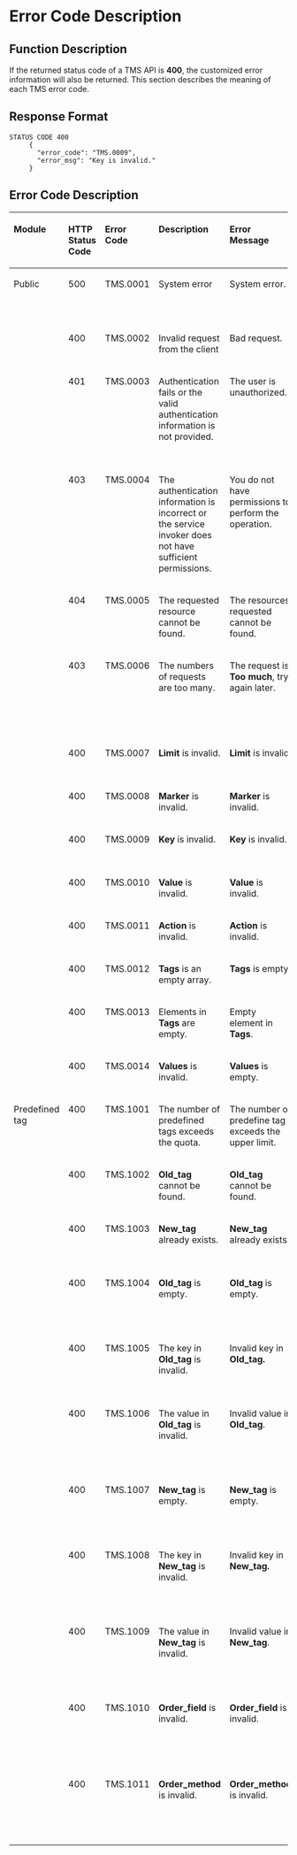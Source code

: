 # Error Code Description<a name="EN-US_TOPIC_0170553651"></a>

## Function Description<a name="see857f4c2738499ab7a7d40641a73552"></a>

If the returned status code of a TMS API is  **400**, the customized error information will also be returned. This section describes the meaning of each TMS error code.

## Response Format<a name="s5fa02dddd07443fc999aa8b2be865c86"></a>

```
STATUS CODE 400
     {
       "error_code": "TMS.0009",
       "error_msg": "Key is invalid." 
     }
```

## Error Code Description<a name="sc7bedeee93f54142a8041449f3c4696d"></a>

<a name="table35611529112856"></a>
<table><thead align="left"><tr id="row17652632112856"><th class="cellrowborder" valign="top" width="10.760000000000002%" id="mcps1.1.7.1.1"><p id="p20577077112856"><a name="p20577077112856"></a><a name="p20577077112856"></a>Module</p>
</th>
<th class="cellrowborder" valign="top" width="9.400000000000002%" id="mcps1.1.7.1.2"><p id="p56130522112856"><a name="p56130522112856"></a><a name="p56130522112856"></a>HTTP Status Code</p>
</th>
<th class="cellrowborder" valign="top" width="14.230000000000004%" id="mcps1.1.7.1.3"><p id="p50278448112856"><a name="p50278448112856"></a><a name="p50278448112856"></a>Error Code</p>
</th>
<th class="cellrowborder" valign="top" width="17.160000000000004%" id="mcps1.1.7.1.4"><p id="p46022494112856"><a name="p46022494112856"></a><a name="p46022494112856"></a>Description</p>
</th>
<th class="cellrowborder" valign="top" width="20.520000000000003%" id="mcps1.1.7.1.5"><p id="p36834573112856"><a name="p36834573112856"></a><a name="p36834573112856"></a>Error Message</p>
</th>
<th class="cellrowborder" valign="top" width="27.930000000000003%" id="mcps1.1.7.1.6"><p id="p30810469112856"><a name="p30810469112856"></a><a name="p30810469112856"></a>Measure</p>
</th>
</tr>
</thead>
<tbody><tr id="row12620045112856"><td class="cellrowborder" rowspan="14" valign="top" width="10.760000000000002%" headers="mcps1.1.7.1.1 "><p id="p15590701112856"><a name="p15590701112856"></a><a name="p15590701112856"></a>Public</p>
</td>
<td class="cellrowborder" valign="top" width="9.400000000000002%" headers="mcps1.1.7.1.2 "><p id="p54887278112856"><a name="p54887278112856"></a><a name="p54887278112856"></a>500</p>
</td>
<td class="cellrowborder" valign="top" width="14.230000000000004%" headers="mcps1.1.7.1.3 "><p id="p16684535112856"><a name="p16684535112856"></a><a name="p16684535112856"></a>TMS.0001</p>
</td>
<td class="cellrowborder" valign="top" width="17.160000000000004%" headers="mcps1.1.7.1.4 "><p id="p9270129112856"><a name="p9270129112856"></a><a name="p9270129112856"></a>System error</p>
</td>
<td class="cellrowborder" valign="top" width="20.520000000000003%" headers="mcps1.1.7.1.5 "><p id="p12683012112856"><a name="p12683012112856"></a><a name="p12683012112856"></a>System error.</p>
</td>
<td class="cellrowborder" valign="top" width="27.930000000000003%" headers="mcps1.1.7.1.6 "><p id="p20691031112856"><a name="p20691031112856"></a><a name="p20691031112856"></a>Contact technical support.</p>
</td>
</tr>
<tr id="row52001552112856"><td class="cellrowborder" valign="top" headers="mcps1.1.7.1.1 "><p id="p51376166112856"><a name="p51376166112856"></a><a name="p51376166112856"></a>400</p>
</td>
<td class="cellrowborder" valign="top" headers="mcps1.1.7.1.2 "><p id="p719954112856"><a name="p719954112856"></a><a name="p719954112856"></a>TMS.0002</p>
</td>
<td class="cellrowborder" valign="top" headers="mcps1.1.7.1.3 "><p id="p58316281112856"><a name="p58316281112856"></a><a name="p58316281112856"></a>Invalid request from the client</p>
</td>
<td class="cellrowborder" valign="top" headers="mcps1.1.7.1.4 "><p id="p25998341112856"><a name="p25998341112856"></a><a name="p25998341112856"></a>Bad request.</p>
</td>
<td class="cellrowborder" valign="top" headers="mcps1.1.7.1.5 "><p id="p25490910112856"><a name="p25490910112856"></a><a name="p25490910112856"></a>Enter correct parameters.</p>
</td>
</tr>
<tr id="row28091603112856"><td class="cellrowborder" valign="top" headers="mcps1.1.7.1.1 "><p id="p60827337112856"><a name="p60827337112856"></a><a name="p60827337112856"></a>401</p>
</td>
<td class="cellrowborder" valign="top" headers="mcps1.1.7.1.2 "><p id="p28067264112856"><a name="p28067264112856"></a><a name="p28067264112856"></a>TMS.0003</p>
</td>
<td class="cellrowborder" valign="top" headers="mcps1.1.7.1.3 "><p id="p58855903112856"><a name="p58855903112856"></a><a name="p58855903112856"></a>Authentication fails or the valid authentication information is not provided.</p>
</td>
<td class="cellrowborder" valign="top" headers="mcps1.1.7.1.4 "><p id="p2598863112856"><a name="p2598863112856"></a><a name="p2598863112856"></a>The user is unauthorized.</p>
</td>
<td class="cellrowborder" valign="top" headers="mcps1.1.7.1.5 "><p id="p9181368112856"><a name="p9181368112856"></a><a name="p9181368112856"></a>Check whether the username or password for obtaining the token is correct.</p>
</td>
</tr>
<tr id="row15523449112856"><td class="cellrowborder" valign="top" headers="mcps1.1.7.1.1 "><p id="p49439817112856"><a name="p49439817112856"></a><a name="p49439817112856"></a>403</p>
</td>
<td class="cellrowborder" valign="top" headers="mcps1.1.7.1.2 "><p id="p45202213112856"><a name="p45202213112856"></a><a name="p45202213112856"></a>TMS.0004</p>
</td>
<td class="cellrowborder" valign="top" headers="mcps1.1.7.1.3 "><p id="p37500662112856"><a name="p37500662112856"></a><a name="p37500662112856"></a>The authentication information is incorrect or the service invoker does not have sufficient permissions.</p>
</td>
<td class="cellrowborder" valign="top" headers="mcps1.1.7.1.4 "><p id="p17654820112856"><a name="p17654820112856"></a><a name="p17654820112856"></a>You do not have permissions to perform the operation.</p>
</td>
<td class="cellrowborder" valign="top" headers="mcps1.1.7.1.5 "><p id="p20754326112856"><a name="p20754326112856"></a><a name="p20754326112856"></a>Check whether the username, password, or the user permissions for obtaining the token are correct.</p>
</td>
</tr>
<tr id="row52571213112856"><td class="cellrowborder" valign="top" headers="mcps1.1.7.1.1 "><p id="p30409824112856"><a name="p30409824112856"></a><a name="p30409824112856"></a>404</p>
</td>
<td class="cellrowborder" valign="top" headers="mcps1.1.7.1.2 "><p id="p47276717112856"><a name="p47276717112856"></a><a name="p47276717112856"></a>TMS.0005</p>
</td>
<td class="cellrowborder" valign="top" headers="mcps1.1.7.1.3 "><p id="p4208858112856"><a name="p4208858112856"></a><a name="p4208858112856"></a>The requested resource cannot be found.</p>
</td>
<td class="cellrowborder" valign="top" headers="mcps1.1.7.1.4 "><p id="p5373199112856"><a name="p5373199112856"></a><a name="p5373199112856"></a>The resources requested cannot be found.</p>
</td>
<td class="cellrowborder" valign="top" headers="mcps1.1.7.1.5 "><p id="p32575989112856"><a name="p32575989112856"></a><a name="p32575989112856"></a>Provide a correct resource ID.</p>
</td>
</tr>
<tr id="row24748450112856"><td class="cellrowborder" valign="top" headers="mcps1.1.7.1.1 "><p id="p58467411112856"><a name="p58467411112856"></a><a name="p58467411112856"></a>403</p>
</td>
<td class="cellrowborder" valign="top" headers="mcps1.1.7.1.2 "><p id="p38239882112856"><a name="p38239882112856"></a><a name="p38239882112856"></a>TMS.0006</p>
</td>
<td class="cellrowborder" valign="top" headers="mcps1.1.7.1.3 "><p id="p10422700112856"><a name="p10422700112856"></a><a name="p10422700112856"></a>The numbers of requests are too many.</p>
</td>
<td class="cellrowborder" valign="top" headers="mcps1.1.7.1.4 "><p id="p38932387112856"><a name="p38932387112856"></a><a name="p38932387112856"></a>The request is <strong id="b8976165610372"><a name="b8976165610372"></a><a name="b8976165610372"></a>Too</strong> <strong id="b497685614374"><a name="b497685614374"></a><a name="b497685614374"></a>much</strong>, try again later.</p>
</td>
<td class="cellrowborder" valign="top" headers="mcps1.1.7.1.5 "><p id="p61770131112856"><a name="p61770131112856"></a><a name="p61770131112856"></a>Reduce the number of concurrent requests or wait for a retry.</p>
</td>
</tr>
<tr id="row19060271112856"><td class="cellrowborder" valign="top" headers="mcps1.1.7.1.1 "><p id="p378132112856"><a name="p378132112856"></a><a name="p378132112856"></a>400</p>
</td>
<td class="cellrowborder" valign="top" headers="mcps1.1.7.1.2 "><p id="p30628717112856"><a name="p30628717112856"></a><a name="p30628717112856"></a>TMS.0007</p>
</td>
<td class="cellrowborder" valign="top" headers="mcps1.1.7.1.3 "><p id="p65007011112856"><a name="p65007011112856"></a><a name="p65007011112856"></a><strong id="b84235270693614"><a name="b84235270693614"></a><a name="b84235270693614"></a>Limit</strong> is invalid.</p>
</td>
<td class="cellrowborder" valign="top" headers="mcps1.1.7.1.4 "><p id="p31076509112856"><a name="p31076509112856"></a><a name="p31076509112856"></a><strong id="b11253127112856"><a name="b11253127112856"></a><a name="b11253127112856"></a>Limit</strong> is invalid.</p>
</td>
<td class="cellrowborder" valign="top" headers="mcps1.1.7.1.5 "><p id="p39088099112856"><a name="p39088099112856"></a><a name="p39088099112856"></a>Enter a correct <strong id="b84235270694459"><a name="b84235270694459"></a><a name="b84235270694459"></a>Limit</strong> value.</p>
</td>
</tr>
<tr id="row16248575112856"><td class="cellrowborder" valign="top" headers="mcps1.1.7.1.1 "><p id="p41066166112856"><a name="p41066166112856"></a><a name="p41066166112856"></a>400</p>
</td>
<td class="cellrowborder" valign="top" headers="mcps1.1.7.1.2 "><p id="p38025170112856"><a name="p38025170112856"></a><a name="p38025170112856"></a>TMS.0008</p>
</td>
<td class="cellrowborder" valign="top" headers="mcps1.1.7.1.3 "><p id="p60139963112856"><a name="p60139963112856"></a><a name="p60139963112856"></a><strong id="b84235270693614_1"><a name="b84235270693614_1"></a><a name="b84235270693614_1"></a>Marker</strong> is invalid.</p>
</td>
<td class="cellrowborder" valign="top" headers="mcps1.1.7.1.4 "><p id="p39498840112856"><a name="p39498840112856"></a><a name="p39498840112856"></a><strong id="b19945246112856"><a name="b19945246112856"></a><a name="b19945246112856"></a>Marker</strong> is invalid.</p>
</td>
<td class="cellrowborder" valign="top" headers="mcps1.1.7.1.5 "><p id="p4952229112856"><a name="p4952229112856"></a><a name="p4952229112856"></a>Enter a correct <strong id="b84235270694459_1"><a name="b84235270694459_1"></a><a name="b84235270694459_1"></a>Marker</strong> value.</p>
</td>
</tr>
<tr id="row44570064112856"><td class="cellrowborder" valign="top" headers="mcps1.1.7.1.1 "><p id="p53405435112856"><a name="p53405435112856"></a><a name="p53405435112856"></a>400</p>
</td>
<td class="cellrowborder" valign="top" headers="mcps1.1.7.1.2 "><p id="p30872954112856"><a name="p30872954112856"></a><a name="p30872954112856"></a>TMS.0009</p>
</td>
<td class="cellrowborder" valign="top" headers="mcps1.1.7.1.3 "><p id="p17681334112856"><a name="p17681334112856"></a><a name="p17681334112856"></a><strong id="b84235270693614_2"><a name="b84235270693614_2"></a><a name="b84235270693614_2"></a>Key</strong> is invalid.</p>
</td>
<td class="cellrowborder" valign="top" headers="mcps1.1.7.1.4 "><p id="p22901910112856"><a name="p22901910112856"></a><a name="p22901910112856"></a><strong id="b4790599112856"><a name="b4790599112856"></a><a name="b4790599112856"></a>Key</strong> is invalid.</p>
</td>
<td class="cellrowborder" valign="top" headers="mcps1.1.7.1.5 "><p id="p52494233112856"><a name="p52494233112856"></a><a name="p52494233112856"></a>Enter a correct <strong id="b84235270694459_2"><a name="b84235270694459_2"></a><a name="b84235270694459_2"></a>Key</strong> value.</p>
</td>
</tr>
<tr id="row2686051112856"><td class="cellrowborder" valign="top" headers="mcps1.1.7.1.1 "><p id="p16243617112856"><a name="p16243617112856"></a><a name="p16243617112856"></a>400</p>
</td>
<td class="cellrowborder" valign="top" headers="mcps1.1.7.1.2 "><p id="p40664611112856"><a name="p40664611112856"></a><a name="p40664611112856"></a>TMS.0010</p>
</td>
<td class="cellrowborder" valign="top" headers="mcps1.1.7.1.3 "><p id="p5499218112856"><a name="p5499218112856"></a><a name="p5499218112856"></a><strong id="b84235270693614_3"><a name="b84235270693614_3"></a><a name="b84235270693614_3"></a>Value</strong> is invalid.</p>
</td>
<td class="cellrowborder" valign="top" headers="mcps1.1.7.1.4 "><p id="p42783509112856"><a name="p42783509112856"></a><a name="p42783509112856"></a><strong id="b179483123384"><a name="b179483123384"></a><a name="b179483123384"></a>Value</strong> is invalid.</p>
</td>
<td class="cellrowborder" valign="top" headers="mcps1.1.7.1.5 "><p id="p50665599112856"><a name="p50665599112856"></a><a name="p50665599112856"></a>Enter a correct <strong id="b84235270694459_3"><a name="b84235270694459_3"></a><a name="b84235270694459_3"></a>Value</strong> value.</p>
</td>
</tr>
<tr id="row53337209112856"><td class="cellrowborder" valign="top" headers="mcps1.1.7.1.1 "><p id="p25346666112856"><a name="p25346666112856"></a><a name="p25346666112856"></a>400</p>
</td>
<td class="cellrowborder" valign="top" headers="mcps1.1.7.1.2 "><p id="p39814031112856"><a name="p39814031112856"></a><a name="p39814031112856"></a>TMS.0011</p>
</td>
<td class="cellrowborder" valign="top" headers="mcps1.1.7.1.3 "><p id="p3711056112856"><a name="p3711056112856"></a><a name="p3711056112856"></a><strong id="b84235270693614_4"><a name="b84235270693614_4"></a><a name="b84235270693614_4"></a>Action</strong> is invalid.</p>
</td>
<td class="cellrowborder" valign="top" headers="mcps1.1.7.1.4 "><p id="p32160151112856"><a name="p32160151112856"></a><a name="p32160151112856"></a><strong id="b21005903112856"><a name="b21005903112856"></a><a name="b21005903112856"></a>Action</strong> is invalid.</p>
</td>
<td class="cellrowborder" valign="top" headers="mcps1.1.7.1.5 "><p id="p23756567112856"><a name="p23756567112856"></a><a name="p23756567112856"></a>Enter a correct <strong id="b84235270694459_4"><a name="b84235270694459_4"></a><a name="b84235270694459_4"></a>Action</strong> value.</p>
</td>
</tr>
<tr id="row12482512112856"><td class="cellrowborder" valign="top" headers="mcps1.1.7.1.1 "><p id="p4450580112856"><a name="p4450580112856"></a><a name="p4450580112856"></a>400</p>
</td>
<td class="cellrowborder" valign="top" headers="mcps1.1.7.1.2 "><p id="p24952700112856"><a name="p24952700112856"></a><a name="p24952700112856"></a>TMS.0012</p>
</td>
<td class="cellrowborder" valign="top" headers="mcps1.1.7.1.3 "><p id="p7902833112856"><a name="p7902833112856"></a><a name="p7902833112856"></a><strong id="b96116407695025"><a name="b96116407695025"></a><a name="b96116407695025"></a>Tags</strong> is an empty array.</p>
</td>
<td class="cellrowborder" valign="top" headers="mcps1.1.7.1.4 "><p id="p36149722112856"><a name="p36149722112856"></a><a name="p36149722112856"></a><strong id="b56912046112856"><a name="b56912046112856"></a><a name="b56912046112856"></a>Tags</strong> is empty.</p>
</td>
<td class="cellrowborder" valign="top" headers="mcps1.1.7.1.5 "><p id="p46472993112856"><a name="p46472993112856"></a><a name="p46472993112856"></a>Enter a correct <strong id="b84235270694459_5"><a name="b84235270694459_5"></a><a name="b84235270694459_5"></a>Tags</strong> value.</p>
</td>
</tr>
<tr id="row15603754112856"><td class="cellrowborder" valign="top" headers="mcps1.1.7.1.1 "><p id="p55944544112856"><a name="p55944544112856"></a><a name="p55944544112856"></a>400</p>
</td>
<td class="cellrowborder" valign="top" headers="mcps1.1.7.1.2 "><p id="p35214252112856"><a name="p35214252112856"></a><a name="p35214252112856"></a>TMS.0013</p>
</td>
<td class="cellrowborder" valign="top" headers="mcps1.1.7.1.3 "><p id="p33782131112856"><a name="p33782131112856"></a><a name="p33782131112856"></a>Elements in <strong id="b84235270694828"><a name="b84235270694828"></a><a name="b84235270694828"></a>Tags</strong> are empty.</p>
</td>
<td class="cellrowborder" valign="top" headers="mcps1.1.7.1.4 "><p id="p51998111112856"><a name="p51998111112856"></a><a name="p51998111112856"></a>Empty element in <strong id="b16308331163813"><a name="b16308331163813"></a><a name="b16308331163813"></a>Tags</strong>.</p>
</td>
<td class="cellrowborder" valign="top" headers="mcps1.1.7.1.5 "><p id="p57224285112856"><a name="p57224285112856"></a><a name="p57224285112856"></a>Enter a correct <strong id="b84235270694459_6"><a name="b84235270694459_6"></a><a name="b84235270694459_6"></a>Tags</strong> value.</p>
</td>
</tr>
<tr id="row45256517112856"><td class="cellrowborder" valign="top" headers="mcps1.1.7.1.1 "><p id="p41899279112856"><a name="p41899279112856"></a><a name="p41899279112856"></a>400</p>
</td>
<td class="cellrowborder" valign="top" headers="mcps1.1.7.1.2 "><p id="p38398429112856"><a name="p38398429112856"></a><a name="p38398429112856"></a>TMS.0014</p>
</td>
<td class="cellrowborder" valign="top" headers="mcps1.1.7.1.3 "><p id="p23265048112856"><a name="p23265048112856"></a><a name="p23265048112856"></a><strong id="b84235270693614_5"><a name="b84235270693614_5"></a><a name="b84235270693614_5"></a>Values</strong> is invalid.</p>
</td>
<td class="cellrowborder" valign="top" headers="mcps1.1.7.1.4 "><p id="p5420711112856"><a name="p5420711112856"></a><a name="p5420711112856"></a><strong id="b19580203883812"><a name="b19580203883812"></a><a name="b19580203883812"></a>Values</strong> is empty.</p>
</td>
<td class="cellrowborder" valign="top" headers="mcps1.1.7.1.5 "><p id="p59384459112856"><a name="p59384459112856"></a><a name="p59384459112856"></a>Enter a correct <strong id="b84235270694459_7"><a name="b84235270694459_7"></a><a name="b84235270694459_7"></a>Values</strong> value.</p>
</td>
</tr>
<tr id="row64698083112856"><td class="cellrowborder" rowspan="11" valign="top" width="10.760000000000002%" headers="mcps1.1.7.1.1 "><p id="p6053343112856"><a name="p6053343112856"></a><a name="p6053343112856"></a>Predefined tag</p>
</td>
<td class="cellrowborder" valign="top" width="9.400000000000002%" headers="mcps1.1.7.1.2 "><p id="p20558800112856"><a name="p20558800112856"></a><a name="p20558800112856"></a>400</p>
</td>
<td class="cellrowborder" valign="top" width="14.230000000000004%" headers="mcps1.1.7.1.3 "><p id="p54650142112856"><a name="p54650142112856"></a><a name="p54650142112856"></a>TMS.1001</p>
</td>
<td class="cellrowborder" valign="top" width="17.160000000000004%" headers="mcps1.1.7.1.4 "><p id="p64585392112856"><a name="p64585392112856"></a><a name="p64585392112856"></a>The number of predefined tags exceeds the quota.</p>
</td>
<td class="cellrowborder" valign="top" width="20.520000000000003%" headers="mcps1.1.7.1.5 "><p id="p64034287112856"><a name="p64034287112856"></a><a name="p64034287112856"></a>The number of predefine tag exceeds the upper limit.</p>
</td>
<td class="cellrowborder" valign="top" width="27.930000000000003%" headers="mcps1.1.7.1.6 "><p id="p19394754112856"><a name="p19394754112856"></a><a name="p19394754112856"></a>Reduce the number of predefined tags.</p>
</td>
</tr>
<tr id="row40335063112856"><td class="cellrowborder" valign="top" headers="mcps1.1.7.1.1 "><p id="p45914660112856"><a name="p45914660112856"></a><a name="p45914660112856"></a>400</p>
</td>
<td class="cellrowborder" valign="top" headers="mcps1.1.7.1.2 "><p id="p28099961112856"><a name="p28099961112856"></a><a name="p28099961112856"></a>TMS.1002</p>
</td>
<td class="cellrowborder" valign="top" headers="mcps1.1.7.1.3 "><p id="p61504383112856"><a name="p61504383112856"></a><a name="p61504383112856"></a><strong id="b84235270694956"><a name="b84235270694956"></a><a name="b84235270694956"></a>Old_tag</strong> cannot be found.</p>
</td>
<td class="cellrowborder" valign="top" headers="mcps1.1.7.1.4 "><p id="p15799133112856"><a name="p15799133112856"></a><a name="p15799133112856"></a><strong id="b7974477112856"><a name="b7974477112856"></a><a name="b7974477112856"></a>Old_tag</strong> cannot be found.</p>
</td>
<td class="cellrowborder" valign="top" headers="mcps1.1.7.1.5 "><p id="p41952932112856"><a name="p41952932112856"></a><a name="p41952932112856"></a>Check parameter <strong id="b15847958139532"><a name="b15847958139532"></a><a name="b15847958139532"></a>Old_tag</strong>.</p>
</td>
</tr>
<tr id="row42032068112856"><td class="cellrowborder" valign="top" headers="mcps1.1.7.1.1 "><p id="p49154332112856"><a name="p49154332112856"></a><a name="p49154332112856"></a>400</p>
</td>
<td class="cellrowborder" valign="top" headers="mcps1.1.7.1.2 "><p id="p22077932112856"><a name="p22077932112856"></a><a name="p22077932112856"></a>TMS.1003</p>
</td>
<td class="cellrowborder" valign="top" headers="mcps1.1.7.1.3 "><p id="p43482077112856"><a name="p43482077112856"></a><a name="p43482077112856"></a><strong id="b8423527069509"><a name="b8423527069509"></a><a name="b8423527069509"></a>New_tag</strong> already exists.</p>
</td>
<td class="cellrowborder" valign="top" headers="mcps1.1.7.1.4 "><p id="p32387350112856"><a name="p32387350112856"></a><a name="p32387350112856"></a><strong id="b23050702112856"><a name="b23050702112856"></a><a name="b23050702112856"></a>New_tag</strong> already exists.</p>
</td>
<td class="cellrowborder" valign="top" headers="mcps1.1.7.1.5 "><p id="p55167559112856"><a name="p55167559112856"></a><a name="p55167559112856"></a>Check parameter <strong id="b84235270693643"><a name="b84235270693643"></a><a name="b84235270693643"></a>New-tag</strong>.</p>
</td>
</tr>
<tr id="row26745987112856"><td class="cellrowborder" valign="top" headers="mcps1.1.7.1.1 "><p id="p18941318112856"><a name="p18941318112856"></a><a name="p18941318112856"></a>400</p>
</td>
<td class="cellrowborder" valign="top" headers="mcps1.1.7.1.2 "><p id="p57851761112856"><a name="p57851761112856"></a><a name="p57851761112856"></a>TMS.1004</p>
</td>
<td class="cellrowborder" valign="top" headers="mcps1.1.7.1.3 "><p id="p55481069112856"><a name="p55481069112856"></a><a name="p55481069112856"></a><strong id="b96116407695025_1"><a name="b96116407695025_1"></a><a name="b96116407695025_1"></a>Old_tag</strong> is empty.</p>
</td>
<td class="cellrowborder" valign="top" headers="mcps1.1.7.1.4 "><p id="p64781601112856"><a name="p64781601112856"></a><a name="p64781601112856"></a><strong id="b46163504112856"><a name="b46163504112856"></a><a name="b46163504112856"></a>Old_tag</strong> is empty.</p>
</td>
<td class="cellrowborder" valign="top" headers="mcps1.1.7.1.5 "><p id="p48256364112856"><a name="p48256364112856"></a><a name="p48256364112856"></a>Ensure that parameter <strong id="b842352706142422"><a name="b842352706142422"></a><a name="b842352706142422"></a>Old_tag</strong> is not empty.</p>
</td>
</tr>
<tr id="row31654100112856"><td class="cellrowborder" valign="top" headers="mcps1.1.7.1.1 "><p id="p13845282112856"><a name="p13845282112856"></a><a name="p13845282112856"></a>400</p>
</td>
<td class="cellrowborder" valign="top" headers="mcps1.1.7.1.2 "><p id="p47726024112856"><a name="p47726024112856"></a><a name="p47726024112856"></a>TMS.1005</p>
</td>
<td class="cellrowborder" valign="top" headers="mcps1.1.7.1.3 "><p id="p40602735112856"><a name="p40602735112856"></a><a name="p40602735112856"></a>The key in <strong id="b84235270695115"><a name="b84235270695115"></a><a name="b84235270695115"></a>Old_tag</strong> is invalid.</p>
</td>
<td class="cellrowborder" valign="top" headers="mcps1.1.7.1.4 "><p id="p487230112856"><a name="p487230112856"></a><a name="p487230112856"></a>Invalid key in <strong id="b3844716145640"><a name="b3844716145640"></a><a name="b3844716145640"></a>Old_tag.</strong></p>
</td>
<td class="cellrowborder" valign="top" headers="mcps1.1.7.1.5 "><p id="p19646932112856"><a name="p19646932112856"></a><a name="p19646932112856"></a>Check whether the key in <strong id="b84235270695142"><a name="b84235270695142"></a><a name="b84235270695142"></a>Old_tag</strong> is valid.</p>
</td>
</tr>
<tr id="row42604663112856"><td class="cellrowborder" valign="top" headers="mcps1.1.7.1.1 "><p id="p28425648112856"><a name="p28425648112856"></a><a name="p28425648112856"></a>400</p>
</td>
<td class="cellrowborder" valign="top" headers="mcps1.1.7.1.2 "><p id="p20776113112856"><a name="p20776113112856"></a><a name="p20776113112856"></a>TMS.1006</p>
</td>
<td class="cellrowborder" valign="top" headers="mcps1.1.7.1.3 "><p id="p5143587112856"><a name="p5143587112856"></a><a name="p5143587112856"></a>The value in <strong id="b84235270695115_1"><a name="b84235270695115_1"></a><a name="b84235270695115_1"></a>Old_tag</strong> is invalid.</p>
</td>
<td class="cellrowborder" valign="top" headers="mcps1.1.7.1.4 "><p id="p13977389112856"><a name="p13977389112856"></a><a name="p13977389112856"></a>Invalid value in <strong id="b119245812452"><a name="b119245812452"></a><a name="b119245812452"></a>Old_tag</strong>.</p>
</td>
<td class="cellrowborder" valign="top" headers="mcps1.1.7.1.5 "><p id="p56078653112856"><a name="p56078653112856"></a><a name="p56078653112856"></a>Check whether the value in <strong id="b84235270695142_1"><a name="b84235270695142_1"></a><a name="b84235270695142_1"></a>Old_tag</strong> is valid.</p>
</td>
</tr>
<tr id="row34945836112856"><td class="cellrowborder" valign="top" headers="mcps1.1.7.1.1 "><p id="p12040431112856"><a name="p12040431112856"></a><a name="p12040431112856"></a>400</p>
</td>
<td class="cellrowborder" valign="top" headers="mcps1.1.7.1.2 "><p id="p35750892112856"><a name="p35750892112856"></a><a name="p35750892112856"></a>TMS.1007</p>
</td>
<td class="cellrowborder" valign="top" headers="mcps1.1.7.1.3 "><p id="p10141129112856"><a name="p10141129112856"></a><a name="p10141129112856"></a><strong id="b96116407695025_2"><a name="b96116407695025_2"></a><a name="b96116407695025_2"></a>New_tag</strong> is empty.</p>
</td>
<td class="cellrowborder" valign="top" headers="mcps1.1.7.1.4 "><p id="p16125102112856"><a name="p16125102112856"></a><a name="p16125102112856"></a><strong id="b10908196112856"><a name="b10908196112856"></a><a name="b10908196112856"></a>New_tag</strong> is empty.</p>
</td>
<td class="cellrowborder" valign="top" headers="mcps1.1.7.1.5 "><p id="p11148649112856"><a name="p11148649112856"></a><a name="p11148649112856"></a>Ensure that parameter <strong id="b842352706142422_1"><a name="b842352706142422_1"></a><a name="b842352706142422_1"></a>New_tag</strong> is not empty.</p>
</td>
</tr>
<tr id="row33228978112856"><td class="cellrowborder" valign="top" headers="mcps1.1.7.1.1 "><p id="p7192737112856"><a name="p7192737112856"></a><a name="p7192737112856"></a>400</p>
</td>
<td class="cellrowborder" valign="top" headers="mcps1.1.7.1.2 "><p id="p45740857112856"><a name="p45740857112856"></a><a name="p45740857112856"></a>TMS.1008</p>
</td>
<td class="cellrowborder" valign="top" headers="mcps1.1.7.1.3 "><p id="p14021921112856"><a name="p14021921112856"></a><a name="p14021921112856"></a>The key in <strong id="b84235270695115_2"><a name="b84235270695115_2"></a><a name="b84235270695115_2"></a>New_tag</strong> is invalid.</p>
</td>
<td class="cellrowborder" valign="top" headers="mcps1.1.7.1.4 "><p id="p62033793112856"><a name="p62033793112856"></a><a name="p62033793112856"></a>Invalid key in <strong id="b55883977145657"><a name="b55883977145657"></a><a name="b55883977145657"></a>New_tag.</strong></p>
</td>
<td class="cellrowborder" valign="top" headers="mcps1.1.7.1.5 "><p id="p58370070112856"><a name="p58370070112856"></a><a name="p58370070112856"></a>Check whether the key in <strong id="b84235270695142_2"><a name="b84235270695142_2"></a><a name="b84235270695142_2"></a>New_tag</strong> is valid.</p>
</td>
</tr>
<tr id="row55568587112856"><td class="cellrowborder" valign="top" headers="mcps1.1.7.1.1 "><p id="p4761733112856"><a name="p4761733112856"></a><a name="p4761733112856"></a>400</p>
</td>
<td class="cellrowborder" valign="top" headers="mcps1.1.7.1.2 "><p id="p50156120112856"><a name="p50156120112856"></a><a name="p50156120112856"></a>TMS.1009</p>
</td>
<td class="cellrowborder" valign="top" headers="mcps1.1.7.1.3 "><p id="p36113899112856"><a name="p36113899112856"></a><a name="p36113899112856"></a>The value in <strong id="b84235270695115_3"><a name="b84235270695115_3"></a><a name="b84235270695115_3"></a>New_tag</strong> is invalid.</p>
</td>
<td class="cellrowborder" valign="top" headers="mcps1.1.7.1.4 "><p id="p39544678112856"><a name="p39544678112856"></a><a name="p39544678112856"></a>Invalid value in <strong id="b5849679014573"><a name="b5849679014573"></a><a name="b5849679014573"></a>New_tag</strong>.</p>
</td>
<td class="cellrowborder" valign="top" headers="mcps1.1.7.1.5 "><p id="p38368006112856"><a name="p38368006112856"></a><a name="p38368006112856"></a>Check whether the value in <strong id="b84235270695142_3"><a name="b84235270695142_3"></a><a name="b84235270695142_3"></a>New_tag</strong> is valid.</p>
</td>
</tr>
<tr id="row9767734112856"><td class="cellrowborder" valign="top" headers="mcps1.1.7.1.1 "><p id="p52989019112856"><a name="p52989019112856"></a><a name="p52989019112856"></a>400</p>
</td>
<td class="cellrowborder" valign="top" headers="mcps1.1.7.1.2 "><p id="p64252169112856"><a name="p64252169112856"></a><a name="p64252169112856"></a>TMS.1010</p>
</td>
<td class="cellrowborder" valign="top" headers="mcps1.1.7.1.3 "><p id="p37043175112856"><a name="p37043175112856"></a><a name="p37043175112856"></a><strong id="b84235270693614_6"><a name="b84235270693614_6"></a><a name="b84235270693614_6"></a>Order_field</strong> is invalid.</p>
</td>
<td class="cellrowborder" valign="top" headers="mcps1.1.7.1.4 "><p id="p47707165112856"><a name="p47707165112856"></a><a name="p47707165112856"></a><strong id="b26711305112856"><a name="b26711305112856"></a><a name="b26711305112856"></a>Order_field</strong> is invalid.</p>
</td>
<td class="cellrowborder" valign="top" headers="mcps1.1.7.1.5 "><p id="p16132087112856"><a name="p16132087112856"></a><a name="p16132087112856"></a>Check whether parameter <strong id="b84235270695142_4"><a name="b84235270695142_4"></a><a name="b84235270695142_4"></a>Order_field</strong> is valid.</p>
</td>
</tr>
<tr id="row10971059112856"><td class="cellrowborder" valign="top" headers="mcps1.1.7.1.1 "><p id="p16240611112856"><a name="p16240611112856"></a><a name="p16240611112856"></a>400</p>
</td>
<td class="cellrowborder" valign="top" headers="mcps1.1.7.1.2 "><p id="p40421132112856"><a name="p40421132112856"></a><a name="p40421132112856"></a>TMS.1011</p>
</td>
<td class="cellrowborder" valign="top" headers="mcps1.1.7.1.3 "><p id="p52886229112856"><a name="p52886229112856"></a><a name="p52886229112856"></a><strong id="b84235270693614_7"><a name="b84235270693614_7"></a><a name="b84235270693614_7"></a>Order_method</strong> is invalid.</p>
</td>
<td class="cellrowborder" valign="top" headers="mcps1.1.7.1.4 "><p id="p55926118112856"><a name="p55926118112856"></a><a name="p55926118112856"></a><strong id="b35979614467"><a name="b35979614467"></a><a name="b35979614467"></a>Order_method</strong> is invalid.</p>
</td>
<td class="cellrowborder" valign="top" headers="mcps1.1.7.1.5 "><p id="p35059882112856"><a name="p35059882112856"></a><a name="p35059882112856"></a>Check whether parameter <strong id="b84235270695142_5"><a name="b84235270695142_5"></a><a name="b84235270695142_5"></a>Order_method</strong> is valid.</p>
</td>
</tr>
</tbody>
</table>

